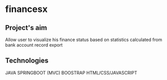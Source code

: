 # financesx
## Project's aim
Allow user to visualize his finance status based on statistics calculated from bank account record export
## Technologies
JAVA
SPRINGBOOT (MVC)
BOOSTRAP
HTML/CSS/JAVASCRIPT
